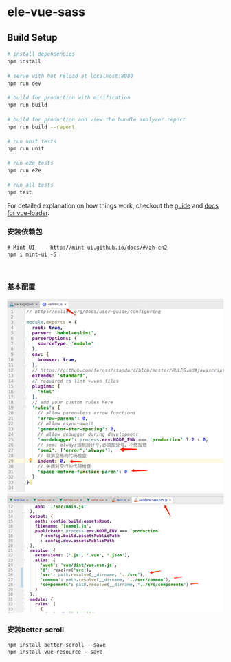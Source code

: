 # ele-vue-sass


## Build Setup

``` bash
# install dependencies
npm install

# serve with hot reload at localhost:8080
npm run dev

# build for production with minification
npm run build

# build for production and view the bundle analyzer report
npm run build --report

# run unit tests
npm run unit

# run e2e tests
npm run e2e

# run all tests
npm test
```

For detailed explanation on how things work, checkout the [guide](http://vuejs-templates.github.io/webpack/) and [docs for vue-loader](http://vuejs.github.io/vue-loader).


### 安装依赖包
```
# Mint UI     http://mint-ui.github.io/docs/#/zh-cn2
npm i mint-ui -S



```

### 基本配置
![1](images/1.png)
![2](images/2.png)

### 安装better-scroll
```
npm install better-scroll --save
npm install vue-resource --save
```

